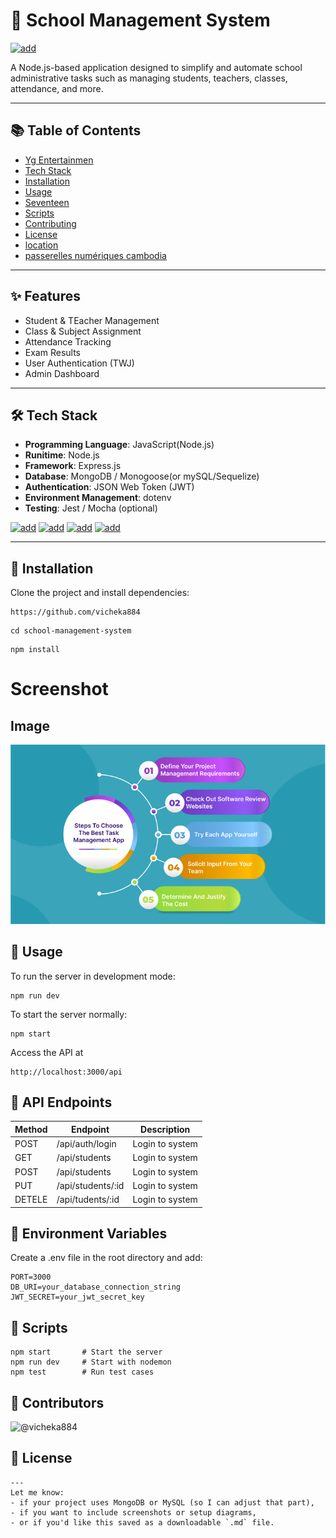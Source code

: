 # 🏫 School Management System

[![add](https://img.shields.io/badge/SchoolManagementsystem-Adiministrator-green)](https://getbootstrap.com/)

A Node.js-based application designed to simplify and automate school administrative tasks such as managing students, teachers, classes, attendance, and more.

---
## 📚 Table of Contents

- [ <ins>Yg Entertainmen </ins> ](https://ygfamily.com/en/main)
- [ <ins>Tech Stack</ins> ](https://www.syte.ai/glossary/tech-stack/)
- [ <ins>Installation </ins> ](https://en.wikipedia.org/wiki/Installation)
- [ <ins>Usage</ins> ](https://en.wikipedia.org/wiki/Usage_(language))
- [ <ins>Seventeen</ins> ](https://en.wikipedia.org/wiki/Seventeen_(South_Korean_band))
- [ <ins>Scripts</ins> ](https://www.simplyscripts.com/)
- [ <ins>Contributing</ins> ](http://en.wiktionary.org/wiki/contributing)
- [ <ins>License</ins> ](https://en.wikipedia.org/wiki/License)
- [ <ins>location</ins> ](https://www.google.com/maps/)
- [ <ins>passerelles numériques cambodia</ins> ](https://www.passerellesnumeriques.org/what-we-do/cambodia/)

---
## ✨ Features
- Student & TEacher Management
- Class & Subject Assignment 
- Attendance Tracking 
- Exam Results 
- User Authentication (TWJ)
- Admin Dashboard 

---
## 🛠 Tech Stack
- **Programming Language**: JavaScript(Node.js)
- **Runitime**: Node.js
- **Framework**: Express.js
- **Database**: MongoDB / Monogoose(or mySQL/Sequelize)
- **Authentication**: JSON Web Token (JWT)
- **Environment Management**: dotenv
- **Testing**: Jest / Mocha (optional)

[![add](https://img.shields.io/badge/Node-18.x-green)](https://camo.githubusercontent.com/) [![add](https://img.shields.io/badge/Express.js-Framework-blue)](https://camo.githubusercontent.com/) [![add](https://img.shields.io/badge/MongoDB-Database-green)](https://camo.githubusercontent.com/) [![add](https://img.shields.io/badge/License-MIT-blue)](https://camo.githubusercontent.com/)

---
## 🚀 Installation
Clone the project and install dependencies:
```
https://github.com/vicheka884
```
```
cd school-management-system
```
```
npm install
```
# Screenshot
## Image
![vich](./image/Vi.png)
## 🔧 Usage
To run the server in development mode:
```
npm run dev
```
To start the server normally:
```
npm start
```
Access the API at
```
http://localhost:3000/api
```
## 📮 API Endpoints

|Method| Endpoint|Description |
|--- |--- |--- |
|POST| /api/auth/login |Login to system|
|GET | /api/students |Login to system |
|POST | /api/students | Login to system |
|PUT | /api/students/:id| Login to system |
|DETELE |/api/tudents/:id| Login to system |
## 🔑 Environment Variables
Create a .env file in the root directory and add:
```
PORT=3000
DB_URI=your_database_connection_string
JWT_SECRET=your_jwt_secret_key
```
## 🧪 Scripts
```
npm start       # Start the server
npm run dev     # Start with nodemon
npm test        # Run test cases
```
## 👥 Contributors
![@vicheka884](https://contrib.rocks/image?repo=vicheka884)


## 📄 License
```
---
Let me know:
- if your project uses MongoDB or MySQL (so I can adjust that part),
- if you want to include screenshots or setup diagrams,
- or if you'd like this saved as a downloadable `.md` file.
```
